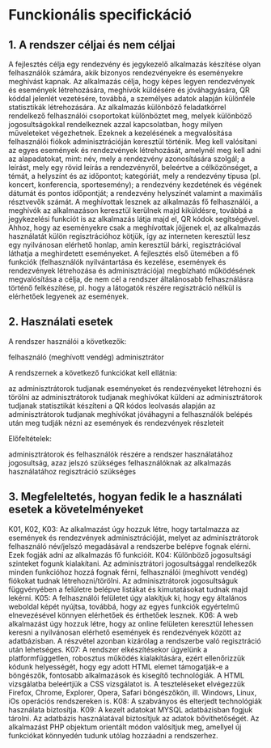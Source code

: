 # Funckionális specifickáció

## 1. A rendszer céljai és nem céljai
A fejlesztés célja egy rendezvény és jegykezelő alkalmazás készítése olyan felhasználók számára, akik bizonyos rendezvényekre és eseményekre meghívást kapnak. Az alkalmazás célja, hogy képes legyen rendezvények és események létrehozására, meghívók küldésére és jóváhagyására, QR kóddal jelenlét vezetésére, továbbá, a személyes adatok alapján különféle statisztikák létrehozására. Az alkalmazás különböző feladatkörrel rendelkező felhasználói csoportokat különböztet meg, melyek különböző jogosultságokkal rendelkeznek azzal kapcsolatban, hogy milyen műveleteket végezhetnek. Ezeknek a kezelésének a megvalósítása felhasználói fiókok adminisztrációján keresztül történik. Meg kell valósítani az egyes események és rendezvények létrehozását, amelynél meg kell adni az alapadatokat, mint: név, mely a rendezvény azonosítására szolgál; a leírást, mely egy rövid leírás a rendezvényről, beleértve a célközönséget, a témát, a helyszínt és az időpontot; kategóriát, mely a rendezvény típusa (pl. koncert, konferencia, sportesemény); a rendezvény kezdetének és végének dátumát és pontos időpontját; a rendezvény helyszínét valamint a maximális résztvevők számát. A meghívottak lesznek az alkalmazás fő felhasználói, a meghívók az alkalmazáson keresztül kerülnek majd kiküldésre, továbbá a jegykezelési funkciót is az alkalmazás látja majd el, QR kódok segítségével. Ahhoz, hogy az eseményekre csak a meghívottak jöjjenek el, az alkalmazás használatát külön regisztrációhoz kötjük, így az interneten keresztül lesz egy nyilvánosan elérhető honlap, amin keresztül bárki, regisztrációval láthatja a meghirdetett eseményeket. A fejlesztés első ütemében a fő funkciók (felhasználók nyilvántartása és kezelése, események és rendezvények létrehozása és adminisztrációja) megbízható működésének megvalósítása a célja, de nem cél a rendszer általánosabb felhasználásra történő felkészítése, pl. hogy a látogatók részére regisztráció nélkül is elérhetőek legyenek az események.

## 2. Használati esetek
A rendszer használói a következők:

felhasználó (meghívott vendég)
adminisztrátor

A rendszernek a következő funkciókat kell ellátnia:

az adminisztrátorok tudjanak eseményeket és rendezvényeket létrehozni és törölni
az adminisztrátorok tudjanak meghívókat küldeni
az adminisztrátorok tudjanak statisztikát készíteni a QR kódos leolvasás alapján
az adminisztrátorok tudjanak meghívókat jóváhagyni
a felhasználók belépés után meg tudják nézni az események és rendezvények részleteit

Előfeltételek:

adminisztrátorok és felhasználók részére a rendszer használatához jogosultság, azaz jelszó szükséges
felhasználóknak az alkalmazás használatához regisztráció szükséges

## 3. Megfeleltetés, hogyan fedik le a használati esetek a követelményeket
K01, K02, K03: Az alkalmazást úgy hozzuk létre, hogy tartalmazza az események és rendezvények adminisztrációját, melyet az adminisztrátorok felhasználó név/jelszó megadásával a rendszerbe belépve fognak elérni. Ezek fogják adni az alkalmazás fő funkcióit.
K04: Különböző jogosultsági szinteket fogunk kialakítani. Az adminisztrátori jogosultsággal rendelkezők minden funkcióhoz hozzá fognak férni, felhasználói (meghívott vendég) fiókokat tudnak létrehozni/törölni. Az adminisztrátorok jogosultságuk függvényében a felületre belépve listákat és kimutatásokat tudnak majd lekérni.
K05: A felhasználói felületet úgy alakítjuk ki, hogy egy általános weboldal képét nyújtsa, továbbá, hogy az egyes funkciók egyértelmű elnevezésével könnyen elérhetőek és érthetőek lesznek.
K06: A web alkalmazást úgy hozzuk létre, hogy az online felületen keresztül lehessen keresni a nyilvánosan elérhető események és rendezvények között az adatbázisban. A részvétel azonban kizárólag a rendszerbe való regisztráció után lehetséges.
K07: A rendszer elkészítésekor ügyelünk a platformfüggetlen, robosztus működés kialakítására, ezért ellenőrizzük kódunk helyességét, hogy egy adott HTML elemet támogatják-e a böngészők, fontosabb alkalmazások és kisegítő technológiák. A HTML vizsgálatba beleértjük a CSS vizsgálatot is. A teszteléseket elvégezzük Firefox, Chrome, Explorer, Opera, Safari böngészőkön, ill. Windows, Linux, iOs operációs rendszereken is.
K08: A szabványos és elterjedt technológiák használata biztosítja.
K09: A kezelt adatokat MYSQL adatbázisban fogjuk tárolni. Az adatbázis használatával biztosítjuk az adatok bővíthetőségét. Az alkalmazást PHP objektum orientált módon valósítjuk meg, amellyel új funkciókat könnyedén tudunk utólag hozzáadni a rendszerhez.
